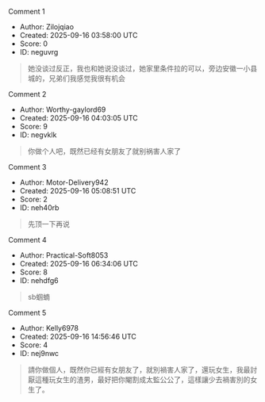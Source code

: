 Comment 1

- Author: Zilojqiao
- Created: 2025-09-16 03:58:00 UTC
- Score: 0
- ID: neguvrg

> 她没谈过反正，我也和她说没谈过，她家里条件拉的可以，旁边安徽一小县城的，兄弟们我感觉我很有机会

Comment 2

- Author: Worthy-gaylord69
- Created: 2025-09-16 04:03:05 UTC
- Score: 9
- ID: negvklk

> 你做个人吧，既然已经有女朋友了就别祸害人家了

Comment 3

- Author: Motor-Delivery942
- Created: 2025-09-16 05:08:51 UTC
- Score: 2
- ID: neh40rb

> 先顶一下再说

Comment 4

- Author: Practical-Soft8053
- Created: 2025-09-16 06:34:06 UTC
- Score: 8
- ID: nehdfg6

> sb蝈蝻

Comment 5

- Author: Kelly6978
- Created: 2025-09-16 14:56:46 UTC
- Score: 4
- ID: nej9nwc

> 請你做個人，既然你已經有女朋友了，就別禍害人家了，還玩女生，我最討厭這種玩女生的渣男，最好把你閹割成太監公公了，這樣讓少去禍害別的女生了。
